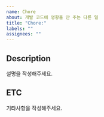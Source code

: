 ```yaml
---
name: Chore
about: 개발 코드에 영향을 안 주는 다른 일
title: "Chore:"
labels: ""
assignees: ""
---
```


## Description

설명을 작성해주세요.

## ETC

기타사항을 작성해주세요.
